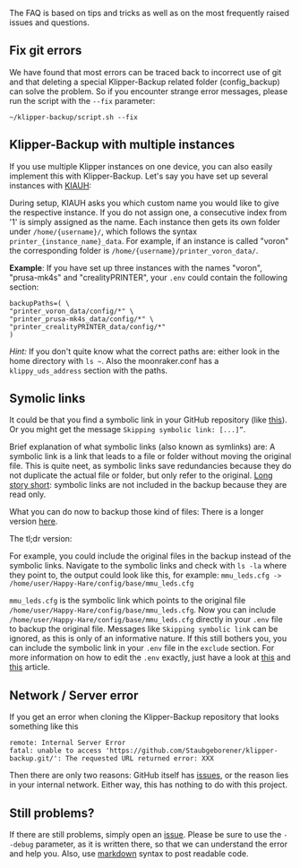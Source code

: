 The FAQ is based on tips and tricks as well as on the most frequently raised issues and questions.

## Fix git errors
We have found that most errors can be traced back to incorrect use of git and that deleting a special Klipper-Backup related folder (config_backup) can solve the problem. So if you encounter strange error messages, please run the script with the `--fix` parameter:

```shell
~/klipper-backup/script.sh --fix
```

## Klipper-Backup with multiple instances
If you use multiple Klipper instances on one device, you can also easily implement this with Klipper-Backup. Let's say you have set up several instances with [KIAUH](https://github.com/dw-0/kiauh):

During setup, KIAUH asks you which custom name you would like to give the respective instance. If you do not assign one, a consecutive index from '1' is simply assigned as the name.
Each instance then gets its own folder under `/home/{username}/`, which follows the syntax `printer_{instance_name}_data`. For example, if an instance is called "voron" the corresponding folder is `/home/{username}/printer_voron_data/`.

**Example**: If you have set up three instances with the names "voron", "prusa-mk4s" and "crealityPRINTER", your `.env` could contain the following section:

```shell
backupPaths=( \
"printer_voron_data/config/*" \
"printer_prusa-mk4s_data/config/*" \
"printer_crealityPRINTER_data/config/*"
)
```

*Hint:* If you don't quite know what the correct paths are: either look in the home directory with `ls ~`. Also the moonraker.conf has a `klippy_uds_address` section with the paths.

## Symolic links
It could be that you find a symbolic link in your GitHub repository (like [this](./images/symbolic_link_GitHub.png)). Or you might get the message `Skipping symbolic link: [...]”`.

Brief explanation of what symbolic links (also known as symlinks) are: A symbolic link is a link that leads to a file or folder without moving the original file. This is quite neet, as symbolic links save redundancies because they do not duplicate the actual file or folder, but only refer to the original.
[Long story short](https://github.com/Staubgeborener/Klipper-Backup/issues/69#issuecomment-1965839873): symbolic links are not included in the backup because they are read only.

What you can do now to backup those kind of files: There is a longer version [here](https://github.com/Staubgeborener/Klipper-Backup/issues/121#issuecomment-2345459135).

The tl;dr version:

For example, you could include the original files in the backup instead of the symbolic links. Navigate to the symbolic links and check with `ls -la` where they point to, the output could look like this, for example:
`mmu_leds.cfg -> /home/user/Happy-Hare/config/base/mmu_leds.cfg`

`mmu_leds.cfg` is the symbolic link which points to the original file `/home/user/Happy-Hare/config/base/mmu_leds.cfg`. Now you can include `/home/user/Happy-Hare/config/base/mmu_leds.cfg` directly in your `.env` file to backup the original file.
Messages like `Skipping symbolic link` can be ignored, as this is only of an informative nature. If this still bothers you, you can include the symbolic link in your `.env` file in the `exclude` section.
For more information on how to edit the `.env` exactly, just have a look at [this](./configuration/#paths) and [this](./configuration/#gitignore-do-not-upload-certain-files) article.

## Network / Server error
If you get an error when cloning the Klipper-Backup repository that looks something like this

```shell
remote: Internal Server Error
fatal: unable to access 'https://github.com/Staubgeborener/klipper-backup.git/': The requested URL returned error: XXX
```

Then there are only two reasons: GitHub itself has [issues](https://www.githubstatus.com/), or the reason lies in your internal network. Either way, this has nothing to do with this project.

## Still problems?
If there are still problems, simply open an [issue](https://github.com/Staubgeborener/klipper-backup/issues). Please be sure to use the `--debug` parameter, as it is written there, so that we can understand the error and help you. Also, use [markdown](https://docs.github.com/de/get-started/writing-on-github/getting-started-with-writing-and-formatting-on-github/basic-writing-and-formatting-syntax) syntax to post readable code.
